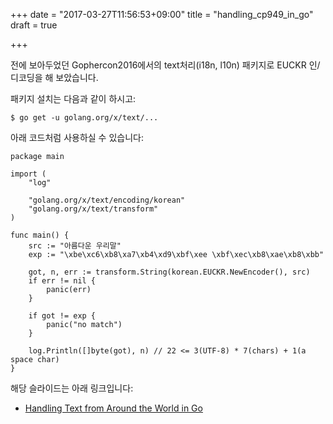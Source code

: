 +++
date = "2017-03-27T11:56:53+09:00"
title = "handling_cp949_in_go"
draft = true

+++

전에 보아두었던 Gophercon2016에서의 text처리(i18n, l10n) 패키지로
EUCKR 인/디코딩을 해 보았습니다.

패키지 설치는 다음과 같이 하시고:

    $ go get -u golang.org/x/text/...

아래 코드처럼 사용하실 수 있습니다:

    package main

    import (
        "log"

        "golang.org/x/text/encoding/korean"
        "golang.org/x/text/transform"
    )

    func main() {
        src := "아름다운 우리말"
        exp := "\xbe\xc6\xb8\xa7\xb4\xd9\xbf\xee \xbf\xec\xb8\xae\xb8\xbb"

        got, n, err := transform.String(korean.EUCKR.NewEncoder(), src)
        if err != nil {
            panic(err)
        }

        if got != exp {
            panic("no match")
        }

        log.Println([]byte(got), n) // 22 <= 3(UTF-8) * 7(chars) + 1(a space char)
    }

해당 슬라이드는 아래 링크입니다:
* [Handling Text from Around the World in Go](https://github.com/…/MarcelVanLohuizen-TextSubre…/slides.pdf)

